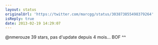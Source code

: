 ```yaml
---
layout: status
originalUrl: 'https://twitter.com/marcgg/status/303873855498379264'
isReply: true
date: 2013-02-19 14:29:07
---
```


@nmerouze 39 stars, pas d'update depuis 4 mois… BOF ^^
